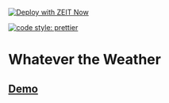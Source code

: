 [![Deploy with ZEIT Now](https://zeit.co/button)](https://zeit.co/new/project?template=https://github.com/zeit/now/tree/master/examples/nextjs)

[![code style: prettier](https://img.shields.io/badge/code_style-prettier-ff69b4.svg?style=flat-square)](https://github.com/prettier/prettier)

# Whatever the Weather

## [Demo](https://whatever-the-weather.now.sh/)

